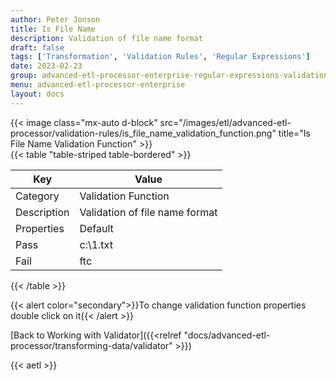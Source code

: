```yaml
---
author: Peter Jonson
title: Is File Name
description: Validation of file name format
draft: false
tags: ['Transformation', 'Validation Rules', 'Regular Expressions']
date: 2023-02-23
group: advanced-etl-processor-enterprise-regular-expressions-validation
menu: advanced-etl-processor-enterprise
layout: docs
---
```


{{< image class="mx-auto d-block"  src="/images/etl/advanced-etl-processor/validation-rules/is_file_name_validation_function.png" title="Is File Name Validation Function" >}}
\
{{< table "table-striped table-bordered" >}}

| Key         | Value                          |
| ----------- | ------------------------------ |
| Category    | Validation Function            |
| Description | Validation of file name format |
| Properties  | Default                        |
| Pass        | c:\1.txt                       |
| Fail        | ftc                            |

{{< /table >}}

{{< alert color="secondary">}}To change validation function properties double click on it{{< /alert >}}

[Back to Working with Validator]({{<relref "docs/advanced-etl-processor/transforming-data/validator" >}})

{{< aetl >}}
